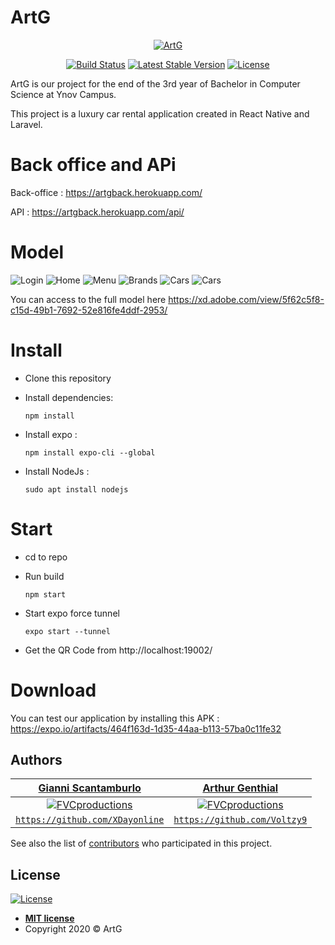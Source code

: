 # ArtG

<p align="center">
<a style="justify-content: center" href="https://artgback.herokuapp.com/"><img src="https://upload.wikimedia.org/wikipedia/commons/thumb/6/65/Circle-icons-car.svg/100px-Circle-icons-car.svg.png" title="ArtG" alt="ArtG"></a>
</p>
<p align="center">
<a href="https://artgback.herokuapp.com/"><img src="https://travis-ci.org/laravel/framework.svg" alt="Build Status"></a>
<a href="https://artgback.herokuapp.com/"><img src="https://img.shields.io/badge/stable-v1-blue" alt="Latest Stable Version"></a>
<a href="https://artgback.herokuapp.com/"><img src="https://poser.pugx.org/laravel/framework/license.svg" alt="License"></a>
</p>

ArtG is our project for the end of the 3rd year of Bachelor in Computer Science at Ynov Campus.

This project is a luxury car rental application created in React Native and Laravel.

# Back office and APi 
Back-office : https://artgback.herokuapp.com/
   
API : https://artgback.herokuapp.com/api/
    
# Model

![Login](screenshots/login.png "Login")
![Home](screenshots/home.png "Home")
![Menu](screenshots/menu.png "Menu")
![Brands](screenshots/brands.png "Brands")
![Cars](screenshots/cars2.png "Cars")
![Cars](screenshots/cars.png "Cars")

You can access to the full model here https://xd.adobe.com/view/5f62c5f8-c15d-49b1-7692-52e816fe4ddf-2953/
    
# Install 

* Clone this repository

* Install dependencies:

    `npm install`

* Install expo :

    `npm install expo-cli --global `

* Install NodeJs :

    `sudo apt install nodejs`


# Start

* cd to repo
* Run build 

    ```npm start```
* Start expo force tunnel
   
    ```expo start --tunnel```
* Get the QR Code from http://localhost:19002/

# Download

You can test our application by installing this APK : 
https://expo.io/artifacts/464f163d-1d35-44aa-b113-57ba0c11fe32

## Authors

| <a href="https://github.com/XDayonline" target="_blank">**Gianni Scantamburlo**</a> | <a href="https://github.com/Voltzy9" target="_blank">**Arthur Genthial**</a> |
| :---: |:---:|
| [![FVCproductions](https://avatars0.githubusercontent.com/u/32893447?&s=200)](https://github.com/XDayonline)    |[![FVCproductions](https://avatars1.githubusercontent.com/u/32739409?&s=200)](https://github.com/Voltzy9) | [![FVCproductions](https://avatars1.githubusercontent.com/u/4284691?v=3&s=200)](http://fvcproductions.com)  |
| <a href="http://github.com/fvcproductions" target="_blank">`https://github.com/XDayonline`</a> | <a href="http://github.com/fvcproductions" target="_blank">`https://github.com/Voltzy9`</a> 

See also the list of [contributors](https://github.com/your/project/contributors) who participated in this project.

## License

[![License](http://img.shields.io/:license-mit-blue.svg?style=flat-square)](http://badges.mit-license.org)

- **[MIT license](http://opensource.org/licenses/mit-license.php)**
- Copyright 2020 © ArtG
